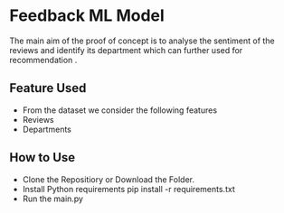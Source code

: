 # Feedback ML Model
The main aim of the proof of concept is to analyse the sentiment of the reviews and identify its department which can further used for recommendation .

## Feature Used
- From the dataset we consider the following features
- Reviews
- Departments

## How to Use
- Clone the Repositiory or Download the Folder.
- Install Python requirements pip install -r requirements.txt
- Run the main.py
